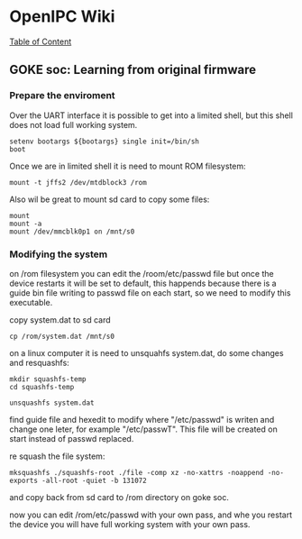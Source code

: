 # OpenIPC Wiki
[Table of Content](../index.md)

GOKE soc: Learning from original firmware
-----------------------------------------

### Prepare the enviroment
Over the UART interface it is possible to get into a limited shell, but this shell does not load full working system.
```
setenv bootargs ${bootargs} single init=/bin/sh
boot

```

Once we are in limited shell it is need to mount ROM filesystem:

```
mount -t jffs2 /dev/mtdblock3 /rom
```

Also wil be great to mount sd card to copy some files:

```
mount
mount -a
mount /dev/mmcblk0p1 on /mnt/s0
```

### Modifying the system
on /rom filesystem you can edit the /room/etc/passwd file but once the device restarts it will be set to default, this happends because there is a guide bin file writing to passwd file on each start, so we need to modify this executable.

copy system.dat to sd card

```
cp /rom/system.dat /mnt/s0
```

on a linux computer it is need to unsquahfs system.dat, do some changes and resquashfs:

```
mkdir squashfs-temp
cd squashfs-temp

unsquashfs system.dat
```

find guide file and hexedit to modify where "/etc/passwd" is writen and change one leter, for example "/etc/passwT". This file will be created on start instead of passwd replaced.

re squash the file system:

```
mksquashfs ./squashfs-root ./file -comp xz -no-xattrs -noappend -no-exports -all-root -quiet -b 131072
```

and copy back from sd card to /rom directory on goke soc.

now you can edit /rom/etc/passwd with your own pass, and whe you restart the device you will have full working system with your own pass.

